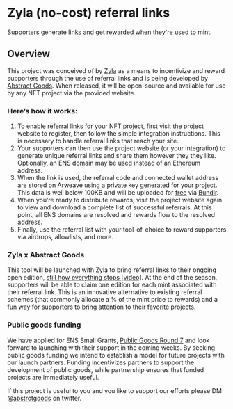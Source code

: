 # Zyla (no-cost) referral links

Supporters generate links and get rewarded when they're used to mint.

## Overview

This project was conceived of by [Zyla](https://www.bonfire.xyz/zyla/about) as
a means to incentivize and reward supporters through the use of referral links
and is being developed by [Abstract Goods](https://abstractgoods.cc/). When
released, it will be open-source and available for use by any NFT project via
the provided website.

### Here’s how it works:

1. To enable referral links for your NFT project, first visit the project
   website to register, then follow the simple integration instructions. This
   is necessary to handle referral links that reach your site.
2. Your supporters can then use the project website (or your integration) to
   generate unique referral links and share them however they they like.
   Optionally, an ENS domain may be used instead of an Ethereum address.
3. When the link is used, the referral code and connected wallet address are
   stored on Arweave using a private key generated for your project. This data
   is well below 100KB and will be uploaded for
   [free](https://docs.bundlr.network/FAQs/general-faq#does-bundlr-offer-free-uploads) via [Bundlr](https://bundlr.network).
4. When you’re ready to distribute rewards, visit the project website again to
   view and download a complete list of successful referrals. At this point,
   all ENS domains are resolved and rewards flow to the resolved address.
5. Finally, use the referral list with your tool-of-choice to reward supporters
   via airdrops, allowlists, and more. 

### Zyla x Abstract Goods

This tool will be launched with Zyla to bring referral links to their ongoing
open edition, [still how everything stops
\[video\]](https://app.manifold.xyz/c/still-how-everything-stops-video). At the
end of the season, supporters will be able to claim one edition for each mint
associated with their referral link. This is an innovative alternative to
existing referral schemes (that commonly allocate a % of the mint price to
rewards) and a fun way for supporters to bring attention to their favorite
projects.

### Public goods funding

We have applied for ENS Small Grants, [Public Goods Round
7](https://ensgranzts.xyz/rounds/21) and look forward to launching with their
support in the coming weeks. By seeking public goods funding we intend to
establish a model for future projects with our launch partners. Funding
incentivizes partners to support the development of public goods, while
partnership ensures that funded projects are immediately useful.

If this project is useful to you and you like to support our efforts please DM
[@abstrctgoods](https://twitter.com/abstrctgoods) on twitter.
